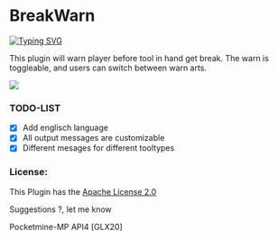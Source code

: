 # BreakWarn
[![Typing SVG](https://readme-typing-svg.herokuapp.com?center=true&vCenter=true&lines=GLX20;BreakWarn;GLX20;Warn+users+before+tool+get+destroyed)](.)

This plugin will warn player before tool in hand get break.
The warn is toggleable, and users can switch between warn arts.

[![](https://poggit.pmmp.io/shield.state/BreakWarn)](https://poggit.pmmp.io/p/BreakWarn)

### TODO-LIST
- [x] Add englisch language 
- [x] All output messages are customizable
- [x] Different mesages for different tooltypes

### License:
This Plugin has the [Apache License 2.0](/LICENSE)

Suggestions ?, let me know

Pocketmine-MP API4
[GLX20]
